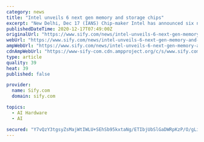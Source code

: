 ```yaml
---
category: news
title: "Intel unveils 6 next gen memory and storage chips"
excerpt: "New Delhi, Dec 17 (IANS) Chip-maker Intel has announced six new memory and storage ... And as a part of Intel, these leadership products are advancing our long-term growth priorities, including AI, 5G networking and the intelligent, autonomous edge ..."
publishedDateTime: 2020-12-17T07:49:00Z
originalUrl: "https://www.sify.com/news/intel-unveils-6-next-gen-memory-and-storage-chips-news-education-umrglDgeggaef.html"
webUrl: "https://www.sify.com/news/intel-unveils-6-next-gen-memory-and-storage-chips-news-education-umrglDgeggaef.html"
ampWebUrl: "https://www.sify.com/news/intel-unveils-6-next-gen-memory-and-storage-chips-news-education-umrglDgeggaef.html"
cdnAmpWebUrl: "https://www-sify-com.cdn.ampproject.org/c/s/www.sify.com/news/intel-unveils-6-next-gen-memory-and-storage-chips-news-education-umrglDgeggaef.html"
type: article
quality: 39
heat: 39
published: false

provider:
  name: Sify.com
  domain: sify.com

topics:
  - AI Hardware
  - AI

secured: "Y7vQzY3tgsyZsMajWtIWLU+SEhSb95kxtaNg/ETIbjUbSlGaDWRpKzP/O/gLiSzrbCGR7CDpIWNjGayzZhSB2xiaRdfLXiJmJTXHzyPAwOQmz8A6y50s1PcuKwaZkVWj+3JnVwz2dAdK6sIN3000W6JUHNa44H4wcSrMLu9yUCdXuhygkzdMBfwNyEU/I1LG7O01CFMteBmUeT9l4xvtyCOa7K44lx41wcJ93unfNE/8DQs9321YgiM77RHgET/QfvN/SBydUUtcMTmMJ/QdkAmVGrSYVZBQgnwPRts7Ohm914xBkEWmaKftPCkqGnAk/ZFukLFdJHWLbMYxP9rZy3EA2O9ZNqahT+nRfHUNAA8=;sobwBxw4TMag5u8VboG49Q=="
---
```



